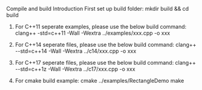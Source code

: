 Compile and build Introduction
First set up build folder:
mkdir build && cd build

1. For C++11 seperate examples,  please use the below build command:
clang++ -std=c++11 -Wall -Wextra ../examples/xxx.cpp -o xxx

2. For C++14 seperate files, please use the below build command:
clang++ --std=c++14 -Wall -Wextra ../c14/xxx.cpp -o xxx

3. For C++17 seperate files, please use the below build command:
clang++ --std=c++1z -Wall -Wextra ../c17/xxx.cpp -o xxx

4. For cmake build example:
cmake ../examples/RectangleDemo
make
